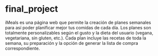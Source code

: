 # final_project

iMeals es una página web que permite la creación de planes semanales para así poder planificar mejor tus comidas de cada día. Los planes son totalmente personalizables según el gusto y la dieta del usuario (vegana, vegetariana, sin gluten, etc.). Cada plan incluye las recetas de toda la semana, su preparación y la opción de generar la lista de compra correspondiente.
